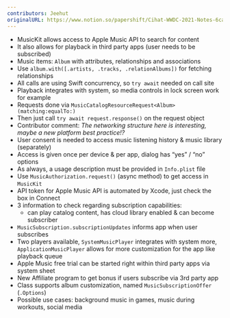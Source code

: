 ```yaml
---
contributors: Jeehut
originalURL: https://www.notion.so/papershift/Cihat-WWDC-2021-Notes-6cae8d046c17426f8dafddc00abdae29
---
```


- MusicKit allows access to Apple Music API to search for content
- It also allows for playback in third party apps (user needs to be subscribed)
- Music items: `Album` with attributes, relationships and associations
- Use `album.with([.artists, .tracks, .relationAlbums])` for fetching relationships
- All calls are using Swift concurrency, so `try await` needed on call site
- Playback integrates with system, so media controls in lock screen work for example
- Requests done via `MusicCatalogResourceRequest<Album>(matching:equalTo:)`
- Then just call `try await request.response()` on the request object
- Contributor comment: *The networking structure here is interesting, maybe a new platform best practice!?*
- User consent is needed to access music listening history & music library (separately)
- Access is given once per device & per app, dialog has “yes” / “no” options
- As always, a usage description must be provided in `Info.plist` file
- Use `MusicAuthorization.request()` (async method) to get access in `MusicKit`
- API token for Apple Music API is automated by Xcode, just check the box in Connect
- 3 information to check regarding subscription capabilities:
    - can play catalog content, has cloud library enabled & can become subscriber
- `MusicSubscription.subscriptionUpdates` informs app when user subscribes
- Two players available, `SystemMusicPlayer` integrates with system more, `ApplicationMusicPlayer` allows for more customization for the app like playback queue
- Apple Music free trial can be started right within third party apps via system sheet
- New Affiliate program to get bonus if users subscribe via 3rd party app
- Class supports album customization, named `MusicSubscriptionOffer` (`.Options`)
- Possible use cases: background music in games, music during workouts, social media

